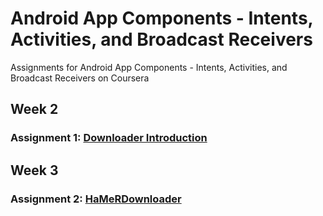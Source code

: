 # Android App Components - Intents, Activities, and Broadcast Receivers
Assignments for Android App Components - Intents, Activities, and Broadcast Receivers on Coursera

## Week 2 
### Assignment 1: [Downloader Introduction](https://github.com/akueisara/androidapps/tree/master/week%202)

## Week 3
### Assignment 2: [HaMeRDownloader](https://github.com/akueisara/androidapps/tree/master/week%203)
